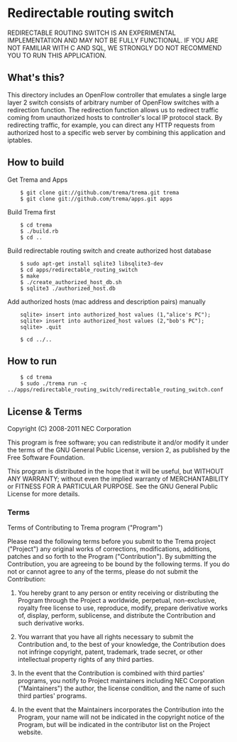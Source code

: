 Redirectable routing switch
===========================

REDIRECTABLE ROUTING SWITCH IS AN EXPERIMENTAL IMPLEMENTATION AND
MAY NOT BE FULLY FUNCTIONAL. IF YOU ARE NOT FAMILIAR WITH C AND SQL,
WE STRONGLY DO NOT RECOMMEND YOU TO RUN THIS APPLICATION.

What's this?
------------

This directory includes an OpenFlow controller that emulates a single
large layer 2 switch consists of arbitrary number of OpenFlow switches
with a redirection function. The redirection function allows us to
redirect traffic coming from unauthorized hosts to controller's local
IP protocol stack. By redirecting traffic, for example, you can direct
any HTTP requests from authorized host to a specific web server by
combining this application and iptables.

How to build
------------

  Get Trema and Apps

        $ git clone git://github.com/trema/trema.git trema
        $ git clone git://github.com/trema/apps.git apps

  Build Trema first

        $ cd trema
        $ ./build.rb
        $ cd ..

  Build redirectable routing switch and create authorized host database

        $ sudo apt-get install sqlite3 libsqlite3-dev
        $ cd apps/redirectable_routing_switch
        $ make
        $ ./create_authorized_host_db.sh
        $ sqlite3 ./authorized_host.db

  Add authorized hosts (mac address and description pairs) manually

        sqlite> insert into authorized_host values (1,"alice's PC");
        sqlite> insert into authorized_host values (2,"bob's PC");
        sqlite> .quit

        $ cd ../..

How to run
----------

        $ cd trema
        $ sudo ./trema run -c ../apps/redirectable_routing_switch/redirectable_routing_switch.conf

License & Terms
---------------

Copyright (C) 2008-2011 NEC Corporation

This program is free software; you can redistribute it and/or modify
it under the terms of the GNU General Public License, version 2, as
published by the Free Software Foundation.

This program is distributed in the hope that it will be useful, but
WITHOUT ANY WARRANTY; without even the implied warranty of
MERCHANTABILITY or FITNESS FOR A PARTICULAR PURPOSE.  See the GNU
General Public License for more details.


### Terms

Terms of Contributing to Trema program ("Program")

Please read the following terms before you submit to the Trema project
("Project") any original works of corrections, modifications,
additions, patches and so forth to the Program ("Contribution"). By
submitting the Contribution, you are agreeing to be bound by the
following terms.  If you do not or cannot agree to any of the terms,
please do not submit the Contribution:

1. You hereby grant to any person or entity receiving or distributing
   the Program through the Project a worldwide, perpetual,
   non-exclusive, royalty free license to use, reproduce, modify,
   prepare derivative works of, display, perform, sublicense, and
   distribute the Contribution and such derivative works.

2. You warrant that you have all rights necessary to submit the
   Contribution and, to the best of your knowledge, the Contribution
   does not infringe copyright, patent, trademark, trade secret, or
   other intellectual property rights of any third parties.

3. In the event that the Contribution is combined with third parties'
   programs, you notify to Project maintainers including NEC
   Corporation ("Maintainers") the author, the license condition, and
   the name of such third parties' programs.

4. In the event that the Maintainers incorporates the Contribution
   into the Program, your name will not be indicated in the copyright
   notice of the Program, but will be indicated in the contributor
   list on the Project website.
